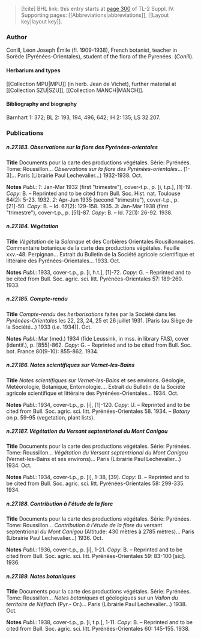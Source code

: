 > [!cite] BHL link: this entry starts at [page 300](https://www.biodiversitylibrary.org/item/103860#page/310/mode/1up) of TL-2 Suppl. IV.
> Supporting pages: [[Abbreviations|abbreviations]], [[Layout key|layout key]].

### Author

Conill, Léon Joseph Émile (fl. 1909-1938), French botanist, teacher in Sorède (Pyrénées-Orientales), student of the flora of the Pyrenées. (*Conill*).

#### Herbarium and types

[[Collection MPU|MPU]] (in herb. Jean de Vichet), further material at [[Collection SZU|SZU]], [[Collection MANCH|MANCH]].

#### Bibliography and biography

Barnhart 1: 372; BL 2: 193, 194, 496, 642; IH 2: 135; LS 32.207.

### Publications

##### n.27.183. Observations sur la flore des Pyrénées-orientales

**Title**
Documents pour la carte des productions végétales. Série: Pyrénées. Tome: Roussillon... *Observations sur la flore des Pyrénées-orientales*... \[1-3\]... Paris (Librairie Paul Lechevalier...) 1932-1938. Oct.

**Notes**
*Publ*.: *1*: Jan-Mar 1932 (first "trimestre"), cover-t.p., p. \[i, t.p.\], \[1\]-19. *Copy*: B. – Reprinted and to be cited from Bull. Soc. Hist. nat. Toulouse 64(2): 5-23. 1932.
*2*: Apr-Jun 1935 (second "trimestre"), cover-t.p., p. \[21\]-50. *Copy*: B. – Id. 67(2): 129-158. 1935.
*3*: Jan-Mar 1938 (first "trimestre"), cover-t.p., p. \[51\]-87. *Copy*: B. – Id. 72(1): 26-92. 1938.

##### n.27.184. Végétation

**Title**
*Végétation* de la *Salanque* et des Corbières Orientales Rousillonnaises. Commentaire botanique de la carte des productions végétales. Feuille xxv.-48. Perpignan... Extrait du Bulletin de la Société agricole scientifique et littéraire des Pyrénées-Orientales... 1933. Oct.

**Notes**
*Publ*.: 1933, cover-t.p., p. \[i, h.t.\], \[1\]-72. *Copy*: G. – Reprinted and to be cited from Bull. Soc. agric. sci. litt. Pyrénées-Orientales 57: 189-260. 1933.

##### n.27.185. Compte-rendu

**Title**
*Compte-rendu* des *herborisations* faites par la Société dans les *Pyrénées-Orientales* les 22, 23, 24, 25 et 26 juillet 1931. \[Paris (au Siège de la Société...) 1933 (i.e. 1934)\]. Oct.

**Notes**
*Publ*.: Mar (med.) 1934 (fide Leussink, in mss. in library FAS), cover (identif.), p. \[855\]-862.
*Copy*: G. – Reprinted and to be cited from Bull. Soc. bot. France 80(9-10): 855-862. 1934.

##### n.27.186. Notes scientifiques sur Vernet-les-Bains

**Title**
*Notes scientifiques sur Vernet-les-Bains* et ses environs. Géologie, Metéorologie, Botanique, Entomologie.... Extrait du Bulletin de la Société agricole scientifique et littéraire des Pyrénées-Orientales... 1934. Oct.

**Notes**
*Publ*.: 1934, cover-t.p., p. \[i\], \[1\]-120. *Copy*: U. – Reprinted and to be cited from Bull. Soc. agric. sci. litt. Pyrénées-Orientales 58. 1934. – *Botany* on p. 59-95 (vegetation, plant lists).

##### n.27.187. Végétation du Versant septentrional du Mont Canigou

**Title**
Documents pour la carte des productions végétales. Série: Pyrénées. Tome: Roussillon... *Végétation du Versant septentrional du Mont Canigou* (Vernet-les-Bains et ses environs)... Paris (Librairie Paul Lechevalier...) 1934. Oct.

**Notes**
*Publ*.: 1934, cover-t.p., p. \[i\], 1-38, \[39\]. *Copy*: B. – Reprinted and to be cited from Bull. Soc. agric. sci. litt. Pyrénées-Orientales 58: 299-335. 1934.

##### n.27.188. Contribution à l'étude de la flore

**Title**
Documents pour la carte des productions végétales. Série: Pyrénées. Tome: Roussillon... *Contribution à l'étude de la flore* du versant septentrional *du Mont Canigou* (Altitude: 430 mètres à 2785 mètres)... Paris (Librairie Paul Lechevalier...) 1936. Oct.

**Notes**
*Publ*.: 1936, cover-t.p., p. \[i\], 1-21. *Copy*: B. – Reprinted and to be cited from Bull. Soc. agric. sci. litt. Pyrénées-Orientales 59: 83-100 \[sic\]. 1936.

##### n.27.189. Notes botaniques

**Title**
Documents pour la carte des productions végétales. Série: Pyrénées. Tome: Roussillon... *Notes botaniques* et géologiques sur un *Vallon du territoire de Néfiach* (Pyr.- Or.)... Paris (Librairie Paul Lechevalier...) 1938. Oct.

**Notes**
*Publ*.: 1938, cover-t.p., p. \[i, t.p.\], 1-11. *Copy*: B. – Reprinted and to be cited from Bull. Soc. agric. sci. litt. Pyrénées-Orientales 60: 145-155. 1938.

